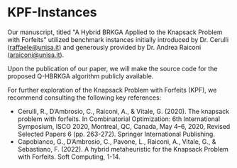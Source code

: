 # KPF-Instances
Our manuscript, titled "A Hybrid BRKGA Applied to the Knapsack Problem with Forfeits" utilized benchmark instances initially introduced by Dr. Cerulli (raffaele@unisa.it) and generously provided by Dr. Andrea Raiconi (araiconi@unisa.it).

Upon the publication of our paper, we will make the source code for the proposed Q-HBRKGA algorithm publicly available.

For further exploration of the Knapsack Problem with Forfeits (KPF), we recommend consulting the following key references:

- Cerulli, R., D’Ambrosio, C., Raiconi, A., & Vitale, G. (2020). The knapsack problem with forfeits. In Combinatorial Optimization: 6th International Symposium, ISCO 2020, Montreal, QC, Canada, May 4–6, 2020, Revised Selected Papers 6 (pp. 263-272). Springer International Publishing.
- Capobianco, G., D’Ambrosio, C., Pavone, L., Raiconi, A., Vitale, G., & Sebastiano, F. (2022). A hybrid metaheuristic for the Knapsack Problem with Forfeits. Soft Computing, 1-14.
